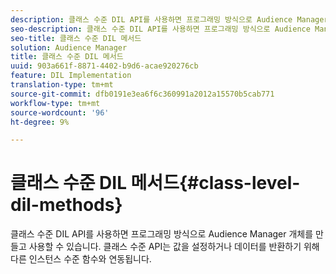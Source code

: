 ```yaml
---
description: 클래스 수준 DIL API를 사용하면 프로그래밍 방식으로 Audience Manager 개체를 만들고 사용할 수 있습니다. 클래스 수준 API는 값을 설정하거나 데이터를 반환하기 위해 다른 인스턴스 수준 함수와 연동됩니다.
seo-description: 클래스 수준 DIL API를 사용하면 프로그래밍 방식으로 Audience Manager 개체를 만들고 사용할 수 있습니다. 클래스 수준 API는 값을 설정하거나 데이터를 반환하기 위해 다른 인스턴스 수준 함수와 연동됩니다.
seo-title: 클래스 수준 DIL 메서드
solution: Audience Manager
title: 클래스 수준 DIL 메서드
uuid: 903a661f-8871-4402-b9d6-acae920276cb
feature: DIL Implementation
translation-type: tm+mt
source-git-commit: dfb0191e3ea6f6c360991a2012a15570b5cab771
workflow-type: tm+mt
source-wordcount: '96'
ht-degree: 9%

---
```



# 클래스 수준 DIL 메서드{#class-level-dil-methods}

클래스 수준 DIL API를 사용하면 프로그래밍 방식으로 Audience Manager 개체를 만들고 사용할 수 있습니다. 클래스 수준 API는 값을 설정하거나 데이터를 반환하기 위해 다른 인스턴스 수준 함수와 연동됩니다.

<!-- 

c_dil_overview.xml

 -->

